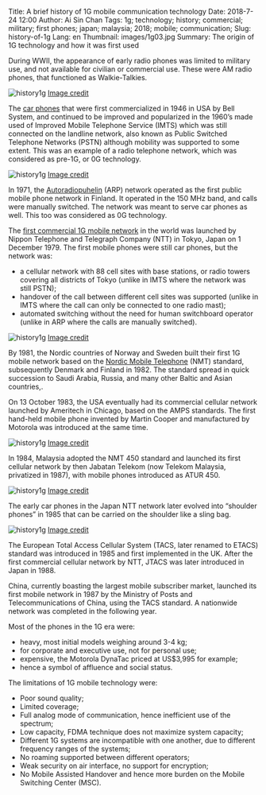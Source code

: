 Title: A brief history of 1G mobile communication technology
Date: 2018-7-24 12:00
Author: Ai Sin Chan
Tags: 1g; technology; history; commercial; military; first phones; japan; malaysia; 2018; mobile; communication; 
Slug: history-of-1g
Lang: en
Thumbnail: images/1g03.jpg
Summary: The origin of 1G technology and how it was first used

During WWII, the appearance of early radio phones was limited to military use, and not available for civilian or commercial use. These were AM radio phones, that functioned as Walkie-Talkies.

![history1g](/images/1g01.jpg)
[Image credit](https://bluefletch.com/blog/the-history-of-mobile/)

The [car phones](http://www.wb6nvh.com/Carphone.htm) that were first commercialized in 1946 in USA by Bell System, and continued to be improved and popularized in the 1960’s made used of Improved Mobile Telephone Service (IMTS) which was still connected on the landline network, also known as Public Switched Telephone Networks (PSTN) although mobility was supported to some extent. This was an example of a radio telephone network, which was considered as pre-1G, or 0G technology. 

![history1g](/images/1g02.jpg)
[Image credit](https://bluefletch.com/blog/the-history-of-mobile/)

In 1971, the [Autoradiopuhelin](https://en.wikipedia.org/wiki/Autoradiopuhelin) (ARP) network operated as the first public mobile phone network in Finland. It operated in the 150 MHz band, and calls were manually switched. The network was meant to serve car phones as well. This too was considered as 0G technology. 

The [first commercial 1G mobile network](http://communities-dominate.blogs.com/brands/2009/11/celebrating-30-years-of-mobile-phones-thank-you-ntt-of-japan.html) in the world was launched by Nippon Telephone and Telegraph Company (NTT) in Tokyo, Japan on 1 December 1979. The first mobile phones were still car phones, but the network was:

-	a cellular network with 88 cell sites with base stations, or radio towers covering all districts of Tokyo (unlike in IMTS where the network was still PSTN);
-	handover of the call between different cell sites was supported (unlike in IMTS where the call can only be connected to one radio mast);
-	automated switching without the need for human switchboard operator (unlike in ARP where the calls are manually switched).

![history1g](/images/1g03.jpg)
[Image credit](http://communities-dominate.blogs.com/brands/2009/11/celebrating-30-years-of-mobile-phones-thank-you-ntt-of-japan.htm)

By 1981, the Nordic countries of Norway and Sweden built their first 1G mobile network based on the [Nordic Mobile Telephone](https://en.wikipedia.org/wiki/Nordic_Mobile_Telephone) (NMT) standard, subsequently Denmark and Finland in 1982. The standard spread in quick succession to Saudi Arabia, Russia, and many other Baltic and Asian countries,.

On 13 October 1983, the USA eventually had its commercial cellular network launched by Ameritech in Chicago, based on the AMPS standards. The first hand-held mobile phone invented by Martin Cooper and manufactured by Motorola was introduced at the same time.

![history1g](/images/1g04.jpg)
[Image credit](https://www.mpoweruk.com/figs/dynatac.htm)

In 1984, Malaysia adopted the NMT 450 standard and launched its first cellular network by then Jabatan Telekom (now Telekom Malaysia, privatized in 1987), with mobile phones introduced as ATUR 450. 

![history1g](/images/1g05.jpg)
[Image credit](https://hobby-collection.blogspot.com/2012/12/telefon-bimbit-lama-nec-atur-450.html)

The early car phones in the Japan NTT network later evolved into “shoulder phones” in 1985 that can be carried on the shoulder like a sling bag. 

![history1g](/images/1g06.jpg)
[Image credit](https://web-japan.org/kidsweb/hitech/mobile/mobile01.html)

The European Total Access Cellular System (TACS, later renamed to ETACS) standard was introduced in 1985 and first implemented in the UK. After the first commercial cellular network by NTT, JTACS was later introduced in Japan in 1988. 

China, currently boasting the largest mobile subscriber market, launched its first mobile network in 1987 by the Ministry of Posts and Telecommunications of China, using the TACS standard. A nationwide network was completed in the following year.

Most of the phones in the 1G era were:

-	heavy, most initial models weighing around 3-4 kg;
-	for corporate and executive use, not for personal use; 
-	expensive, the Motorola DynaTac priced at US$3,995 for example;
-	hence a symbol of affluence and social status. 

The limitations of 1G mobile technology were:
-	Poor sound quality;
-	Limited coverage;
-	Full analog mode of communication, hence inefficient use of the spectrum; 
-	Low capacity, FDMA technique does not maximize system capacity;
-	Different 1G systems are incompatible with one another, due to different frequency ranges of the systems;
-	No roaming supported between different operators;
-	Weak security on air interface, no support for encryption;
-	No Mobile Assisted Handover and hence more burden on the Mobile Switching Center (MSC).
